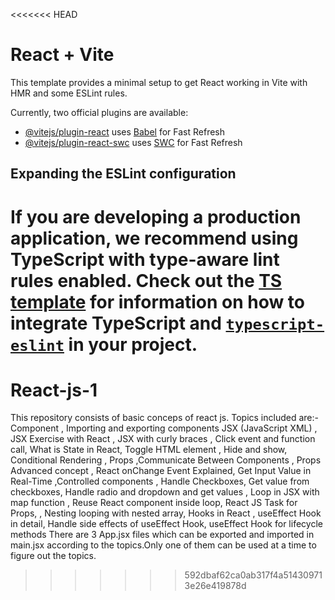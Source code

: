 <<<<<<< HEAD
# React + Vite

This template provides a minimal setup to get React working in Vite with HMR and some ESLint rules.

Currently, two official plugins are available:

- [@vitejs/plugin-react](https://github.com/vitejs/vite-plugin-react/blob/main/packages/plugin-react) uses [Babel](https://babeljs.io/) for Fast Refresh
- [@vitejs/plugin-react-swc](https://github.com/vitejs/vite-plugin-react/blob/main/packages/plugin-react-swc) uses [SWC](https://swc.rs/) for Fast Refresh

## Expanding the ESLint configuration

If you are developing a production application, we recommend using TypeScript with type-aware lint rules enabled. Check out the [TS template](https://github.com/vitejs/vite/tree/main/packages/create-vite/template-react-ts) for information on how to integrate TypeScript and [`typescript-eslint`](https://typescript-eslint.io) in your project.
=======
# React-js-1
This repository consists of basic conceps of react js.
Topics included are:-
 Component , Importing and exporting components JSX (JavaScript XML) , JSX Exercise with React , JSX with curly braces , Click event and function call,  What is State in React, Toggle HTML element , Hide and show,  Conditional Rendering ,  Props ,Communicate Between Components , Props Advanced concept ,  React onChange Event Explained,  Get Input Value in Real-Time ,Controlled components , Handle Checkboxes, Get value from checkboxes, Handle radio and dropdown and get values , Loop in JSX with map function , Reuse React component inside loop, React JS Task for Props, , Nesting looping with nested array,  Hooks in React , useEffect Hook in detail, Handle side effects of useEffect Hook,  useEffect Hook for lifecycle methods
 There are 3 App.jsx files which can be exported and imported in main.jsx according to the topics.Only one of them can be used at a time to figure out the topics.
>>>>>>> 592dbaf62ca0ab317f4a514309713e26e419878d
